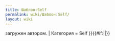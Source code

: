 ```yaml
---
title: Шаблон:Self
permalink: wiki/Шаблон:Self/
layout: wiki
---
```


загружен автором. \| Категория = Self
}}{{\#if:\|\|<includeonly>[](Категория:Self "wikilink")</includeonly>}}<noinclude>
</noinclude>
